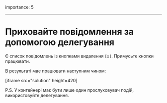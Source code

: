 importance: 5

---

# Приховайте повідомлення за допомогою делегування

Є список повідомлень із кнопками видалення `[x]`. Примусьте кнопки працювати.

В результаті має працювати наступним чином:

[iframe src="solution" height=420]

P.S. У контейнері має бути лише один прослуховувач подій, використовуйте делегування.
